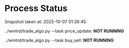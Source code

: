 # Process Status

Snapshot taken at: 2025-10-07 01:26:45

../wintrd/trade_algo.py --task price_update: **NOT RUNNING**

../wintrd/trade_algo.py --task buy_sell: **NOT RUNNING**

